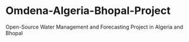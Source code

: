 # Omdena-Algeria-Bhopal-Project
Open-Source Water Management and Forecasting Project in Algeria and Bhopal
